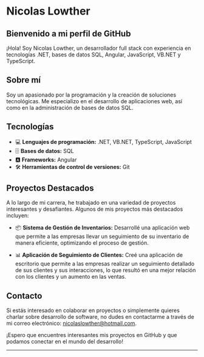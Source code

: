 
# Nicolas Lowther

## Bienvenido a mi perfil de GitHub

¡Hola! Soy Nicolas Lowther, un desarrollador full stack con experiencia en tecnologías .NET, bases de datos SQL, Angular, JavaScript, VB.NET y TypeScript. 

## Sobre mí

Soy un apasionado por la programación y la creación de soluciones tecnológicas. Me especializo en el desarrollo de aplicaciones web, así como en la administración de bases de datos SQL. 

## Tecnologías

- 💻 **Lenguajes de programación:** .NET, VB.NET, TypeScript, JavaScript
- 🗄️ **Bases de datos:** SQL
- 🅰️ **Frameworks:** Angular
- 🛠️ **Herramientas de control de versiones:** Git

## Proyectos Destacados

A lo largo de mi carrera, he trabajado en una variedad de proyectos interesantes y desafiantes. Algunos de mis proyectos más destacados incluyen:

- 📦 **Sistema de Gestión de Inventarios:** Desarrollé una aplicación web que permite a las empresas llevar un seguimiento de su inventario de manera eficiente, optimizando el proceso de gestión.

- 📊 **Aplicación de Seguimiento de Clientes:** Creé una aplicación de escritorio que permite a las empresas realizar un seguimiento detallado de sus clientes y sus interacciones, lo que resultó en una mejor relación con los clientes y un aumento en las ventas.

## Contacto

Si estás interesado en colaborar en proyectos o simplemente quieres charlar sobre desarrollo de software, no dudes en contactarme a través de mi correo electrónico: [nicolaslowther@hotmail.com](nicolaslowther@hotmail.com).

¡Espero que encuentres interesantes mis proyectos en GitHub y que podamos conectar en el mundo del desarrollo!

---

